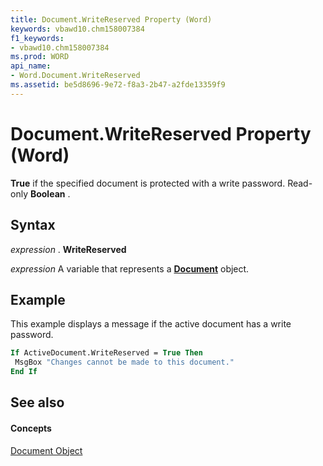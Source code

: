 ```yaml
---
title: Document.WriteReserved Property (Word)
keywords: vbawd10.chm158007384
f1_keywords:
- vbawd10.chm158007384
ms.prod: WORD
api_name:
- Word.Document.WriteReserved
ms.assetid: be5d8696-9e72-f8a3-2b47-a2fde13359f9
---
```



# Document.WriteReserved Property (Word)

 **True** if the specified document is protected with a write password. Read-only **Boolean** .


## Syntax

 _expression_ . **WriteReserved**

 _expression_ A variable that represents a **[Document](document-object-word.md)** object.


## Example

This example displays a message if the active document has a write password.


```vb
If ActiveDocument.WriteReserved = True Then 
 MsgBox "Changes cannot be made to this document." 
End If
```


## See also


#### Concepts


[Document Object](document-object-word.md)

